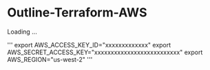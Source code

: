 # Outline-Terraform-AWS
Loading ...

'''
export AWS_ACCESS_KEY_ID="xxxxxxxxxxxxx"
export AWS_SECRET_ACCESS_KEY="xxxxxxxxxxxxxxxxxxxxxxxxxx"
export AWS_REGION="us-west-2"
'''
